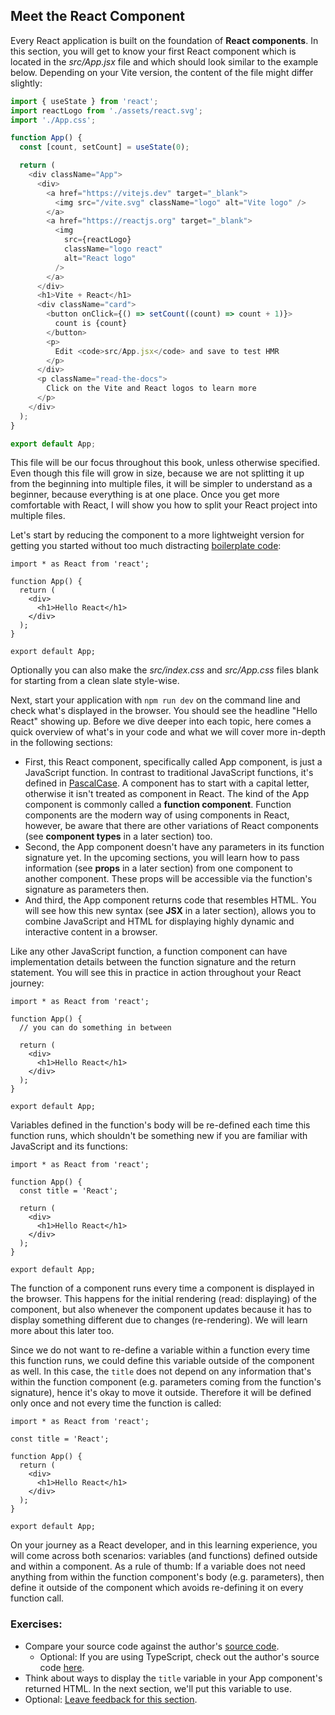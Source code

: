 ## Meet the React Component

Every React application is built on the foundation of **React components**. In this section, you will get to know your first React component which is located in the *src/App.jsx* file and which should look similar to the example below. Depending on your Vite version, the content of the file might differ slightly:

```javascript
import { useState } from 'react';
import reactLogo from './assets/react.svg';
import './App.css';

function App() {
  const [count, setCount] = useState(0);

  return (
    <div className="App">
      <div>
        <a href="https://vitejs.dev" target="_blank">
          <img src="/vite.svg" className="logo" alt="Vite logo" />
        </a>
        <a href="https://reactjs.org" target="_blank">
          <img
            src={reactLogo}
            className="logo react"
            alt="React logo"
          />
        </a>
      </div>
      <h1>Vite + React</h1>
      <div className="card">
        <button onClick={() => setCount((count) => count + 1)}>
          count is {count}
        </button>
        <p>
          Edit <code>src/App.jsx</code> and save to test HMR
        </p>
      </div>
      <p className="read-the-docs">
        Click on the Vite and React logos to learn more
      </p>
    </div>
  );
}

export default App;
```

This file will be our focus throughout this book, unless otherwise specified. Even though this file will grow in size, because we are not splitting it up from the beginning into multiple files, it will be simpler to understand as a beginner, because everything is at one place. Once you get more comfortable with React, I will show you how to split your React project into multiple files.

Let's start by reducing the component to a more lightweight version for getting you started without too much distracting [boilerplate code](https://bit.ly/3lZzckS):

```javascript{1-11}
import * as React from 'react';

function App() {
  return (
    <div>
      <h1>Hello React</h1>
    </div>
  );
}

export default App;
```

Optionally you can also make the *src/index.css* and *src/App.css* files blank for starting from a clean slate style-wise.

Next, start your application with `npm run dev` on the command line and check what's displayed in the browser. You should see the headline "Hello React" showing up. Before we dive deeper into each topic, here comes a quick overview of what's in your code and what we will cover more in-depth in the following sections:

* First, this React component, specifically called App component, is just a JavaScript function. In contrast to traditional JavaScript functions, it's defined in [PascalCase](https://www.robinwieruch.de/javascript-naming-conventions/). A component has to start with a capital letter, otherwise it isn't treated as component in React. The kind of the App component is commonly called a **function component**. Function components are the modern way of using components in React, however, be aware that there are other variations of React components (see **component types** in a later section) too.
* Second, the App component doesn't have any parameters in its function signature yet. In the upcoming sections, you will learn how to pass information (see **props** in a later section) from one component to another component. These props will be accessible via the function's signature as parameters then.
* And third, the App component returns code that resembles HTML. You will see how this new syntax (see **JSX** in a later section), allows you to combine JavaScript and HTML for displaying highly dynamic and interactive content in a browser.

Like any other JavaScript function, a function component can have implementation details between the function signature and the return statement. You will see this in practice in action throughout your React journey:

```javascript{4}
import * as React from 'react';

function App() {
  // you can do something in between

  return (
    <div>
      <h1>Hello React</h1>
    </div>
  );
}

export default App;
```

Variables defined in the function's body will be re-defined each time this function runs, which shouldn't be something new if you are familiar with JavaScript and its functions:

```javascript{4}
import * as React from 'react';

function App() {
  const title = 'React';

  return (
    <div>
      <h1>Hello React</h1>
    </div>
  );
}

export default App;
```

The function of a component runs every time a component is displayed in the browser. This happens for the initial rendering (read: displaying) of the component, but also whenever the component updates because it has to display something different due to changes (re-rendering). We will learn more about this later too.

Since we do not want to re-define a variable within a function every time this function runs, we could define this variable outside of the component as well. In this case, the `title` does not depend on any information that's within the function component (e.g. parameters coming from the function's signature), hence it's okay to move it outside. Therefore it will be defined only once and not every time the function is called:

```javascript{3}
import * as React from 'react';

const title = 'React';

function App() {
  return (
    <div>
      <h1>Hello React</h1>
    </div>
  );
}

export default App;
```

On your journey as a React developer, and in this learning experience, you will come across both scenarios: variables (and functions) defined outside and within a component. As a rule of thumb: If a variable does not need anything from within the function component's body (e.g. parameters), then define it outside of the component which avoids re-defining it on every function call.

### Exercises:

* Compare your source code against the author's [source code](https://bit.ly/3UvoTEn).
  * Optional: If you are using TypeScript, check out the author's source code [here](https://bit.ly/3RhDTm8).
* Think about ways to display the `title` variable in your App component's returned HTML. In the next section, we'll put this variable to use.
* Optional: [Leave feedback for this section](https://forms.gle/VYiZqqjzXGE11wCv6).